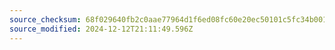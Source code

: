 ```yaml
---
source_checksum: 68f029640fb2c0aae77964d1f6ed08fc60e20ec50101c5fc34b00194aa2b74a5
source_modified: 2024-12-12T21:11:49.596Z
---
```


